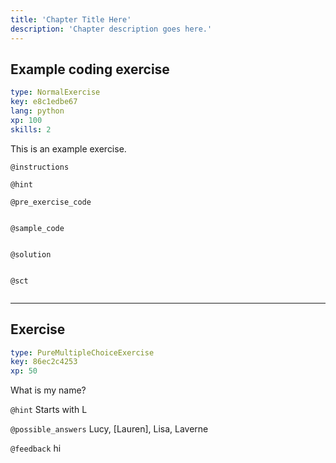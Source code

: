 ```yaml
---
title: 'Chapter Title Here'
description: 'Chapter description goes here.'
---
```


## Example coding exercise

```yaml
type: NormalExercise
key: e8c1edbe67
lang: python
xp: 100
skills: 2
```

This is an example exercise.

`@instructions`


`@hint`


`@pre_exercise_code`
```{python}

```

`@sample_code`
```{python}

```

`@solution`
```{python}

```

`@sct`
```{python}

```

---

## Exercise

```yaml
type: PureMultipleChoiceExercise
key: 86ec2c4253
xp: 50
```

What is my name?

`@hint`
Starts with L

`@possible_answers`
Lucy, [Lauren], Lisa, Laverne

`@feedback`
hi
